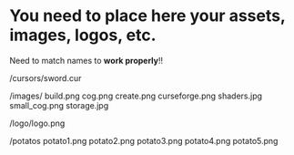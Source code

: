 # You need to place here your assets, images, logos, etc.
Need to match names to **work properly**!!

/cursors/sword.cur

/images/
build.png
cog.png
create.png
curseforge.png
shaders.jpg
small_cog.png
storage.jpg

/logo/logo.png

/potatos
potato1.png
potato2.png
potato3.png
potato4.png
potato5.png
